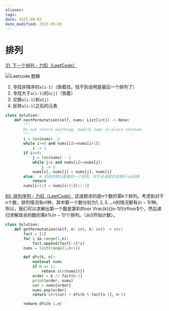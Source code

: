 ```yaml
---
aliases: 
tags: 
date: 2025-09-03
date_modified: 2025-09-03
---
```


# 排列

[31. 下一个排列 - 力扣（LeetCode）](https://leetcode.cn/problems/next-permutation/description/)

![Leetcode 题解](https://assets.leetcode-cn.com/solution-static/31/31.gif)

1. 寻找非降序的`a[i-1]`（倒着找，找不到说明是最后一个排列了）
2. 寻找大于`a[i-1]`的`a[j]`（倒着）
3. 交换`a[i-1]`和`a[j]`
4. 反转`a[i-1]`之后的元素

```python
class Solution:
    def nextPermutation(self, nums: List[int]) -> None:
        """
        Do not return anything, modify nums in-place instead.
        """
        i = len(nums) -2
        while i>=0 and nums[i]>=nums[i+1]:
            i -= 1
        if i>=0:
            j = len(nums) - 1
            while j>i and nums[i]>=nums[j]:
                j -= 1
            nums[i], nums[j] = nums[j], nums[i]
        else:  # 对应的情况是最后一个排列，对于这道题应该把else去掉
            return  
        nums[i+1:] = nums[i+1:][::-1]
```


[60. 排列序列 - 力扣（LeetCode）](https://leetcode.cn/problems/permutation-sequence/description/) 这道题求的是n个数的第k个排列。考虑到对于n个数，排列情况有$n!$种，其中第一个数分别为$1,2,3\dots,n$的情况都有$(n-1)!$种。所以，我们可以求解出第一个数是第$\lfloor \frac{k}{(n-1)!}\rfloor$个，然后递归求解其余的数的第$k \% (n-1)!$个排列。（从0开始计数）。

```python
class Solution:
    def getPermutation(self, n: int, k: int) -> str:
        fact = [1]
        for i in range(1,n):
            fact.append(fact[-1]*i)
        nums = list(range(1,n+1))

        def dfs(k, n):
            nonlocal nums
            if n == 1:
                return str(nums[0])
            order = k // fact[n-1]
            print(order, nums)
            cur = nums[order]
            nums.pop(order)
            return str(cur) + dfs(k % fact[n-1], n-1)

        return dfs(k-1,n)

```

